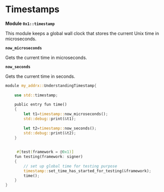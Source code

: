 # Timestamps

**Module `0x1::timestamp`**

This module keeps a global wall clock that stores the current Unix time in microseconds.

**`now_microseconds`**

Gets the current time in microseconds.

**`now_seconds`**

Gets the current time in seconds.

```rust
module my_addrx::UnderstandingTimestamp{
  
    use std::timestamp; 
    
    public entry fun time()
    {
        let t1=timestamp::now_microseconds();
        std::debug::print(&t1);
        
        let t2=timestamp::now_seconds();
        std::debug::print(&t2);
    }
 
 
     #[test(framework = @0x1)]
    fun testing(framework: signer)
    {
        // set up global time for testing purpose
        timestamp::set_time_has_started_for_testing(&framework);   
        time(); 
    }   
}
```
